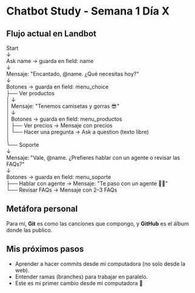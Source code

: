 # Chatbot Study - Semana 1 Día X

## Flujo actual en Landbot

Start  
   ↓  
Ask name → guarda en field: name  
   ↓  
Mensaje: "Encantado, @name. ¿Qué necesitas hoy?"  
   ↓  
Botones → guarda en field: menu_choice  
   ├── Ver productos  
   │      ↓  
   │   Mensaje: "Tenemos camisetas y gorras 😎"  
   │      ↓  
   │   Botones → guarda en field: menu_productos  
   │         ├── Ver precios → Mensaje con precios  
   │         └── Hacer una pregunta → Ask a question (texto libre)  
   │  
   └── Soporte  
          ↓  
       Mensaje: "Vale, @name. ¿Prefieres hablar con un agente o revisar las FAQs?"  
          ↓  
       Botones → guarda en field: menu_soporte  
              ├── Hablar con agente → Mensaje: "Te paso con un agente 👩‍💻"  
              └── Revisar FAQs → Mensaje con 2–3 FAQs  

## Metáfora personal
Para mí, **Git** es como las canciones que compongo, y **GitHub** es el álbum donde las publico.
## Mis próximos pasos
- Aprender a hacer commits desde mi computadora (no solo desde la web).
- Entender ramas (branches) para trabajar en paralelo.
- Este es mi primer cambio desde mi computadora 🚀
